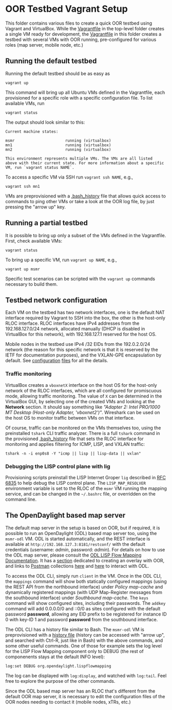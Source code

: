 # OOR Testbed Vagrant Setup

This folder contains various files to create a quick OOR testbed using Vagrant
and VirtualBox. While the [Vagrantfile](../Vagrantfile) in the top-level
folder creates a single VM ready for development, the
[Vagrantfile](Vagrantfile) in this folder creates a testbed with several VMs
with OOR running, pre-configured for various roles (map server, mobile node,
etc.)

## Running the default testbed

Running the default testbed should be as easy as

    vagrant up

This command will bring up all Ubuntu VMs defined in the Vagrantfile, each
provisioned for a specific role with a specific configuration file. To list
available VMs, run

    vagrant status

The output should look similar to this:

    Current machine states:

    msmr                      running (virtualbox)
    mn1                       running (virtualbox)
    mn2                       running (virtualbox)

    This environment represents multiple VMs. The VMs are all listed
    above with their current state. For more information about a specific
    VM, run `vagrant status NAME`.

To access a specific VM via SSH run `vagrant ssh NAME`, e.g.,

    vagrant ssh mn1

VMs are preprovisioned with a [.bash_history](.bash_history) file that allows
quick access to commands to ping other VMs or take a look at the OOR log file,
by just pressing the "arrow up" key.

## Running a partial testbed

It is possible to bring up only a subset of the VMs defined in the
Vagrantfile. First, check available VMs:

    vagrant status

To bring up a specific VM, run `vagrant up NAME`, e.g.,

    vagrant up msmr

Specific test scenarios can be scripted with the `vagrant up` commands
necessary to build them.

## Testbed network configuration

Each VM on the testbed has two network interfaces, one is the default NAT
interface required by Vagrant to SSH into the box, the other is the host-only
RLOC interface. RLOC interfaces have IPv4 addresses from the 192.168.127.0/24
network, allocated manually (DHCP is disabled in VirtualBox for this network),
with 192.168.127.1 reserved for the host OS.

Mobile nodes in the testbed use IPv4 /32 EIDs from the 192.0.2.0/24 network
(the reason for this specific network is that it is reserved by the IETF for
documentation purposes), and the VXLAN-GPE encapsulation by default. See
[configuration](oor.mn1.conf) [files](oor.mn2.conf) for all the details.

### Traffic monitoring

VirtualBox creates a `vboxnetX` interface on the host OS for the host-only
network of the RLOC interfaces, which are all configured for promiscuous mode,
allowing traffic monitoring. The value of `X` can be determined in the
VirtualBox GUI, by selecting one of the created VMs and looking at the
**Network** section. It should say something like _"Adapter 2: Intel PRO/1000
MT Desktop (Host-only Adapter, 'vboxnet2')"_. Wireshark can be used on the
host OS to monitor traffic between VMs on that interface.

Of course, traffic can be monitored on the VMs themselves too, using the
preinstalled `tshark` CLI traffic analyzer. There is a full `tshark` command
in the provisioned [.bash_history](.bash_history) file that sets the RLOC
interface for monitoring and applies filtering for ICMP, LISP, and VXLAN
traffic:

    tshark -n -i enp0s8 -Y "icmp || lisp || lisp-data || vxlan"

### Debugging the LISP control plane with lig

Provisioning scripts preinstall the LISP Internet Groper `lig` described in
[RFC 6835](https://tools.ietf.org/html/rfc6835) to help debug the LISP control
plane. The `LISP_MAP_RESOLVER` environment variable is set to the RLOC of the
`msmr` VM running the mapping service, and can be changed in the `~/.bashrc`
file, or overridden on the command line.

## The OpenDaylight based map server

The default map server in the setup is based on OOR, but if required, it is
possible to run an OpenDaylight (ODL) based map server too, using the
`msmr-odl` VM. ODL is started automatically, and the REST interface is
available at `http://192.168.127.3:8181/restconf/` with the default
credentials (username: _admin_, password: _admin_). For details on how to use
the ODL map server, please consult the [ODL LISP Flow Mapping
Documentation](http://docs.opendaylight.org/en/stable-nitrogen/user-guide/lisp-flow-mapping-user-guide.html).
It has a
[section](http://docs.opendaylight.org/en/stable-nitrogen/user-guide/lisp-flow-mapping-user-guide.html#creating-a-lisp-overlay-with-oor)
dedicated to creating an overlay with OOR, and links to
[Postman](https://www.getpostman.com/apps) collections
[here](https://git.opendaylight.org/gerrit/gitweb?p=lispflowmapping.git;a=tree;f=resources/tutorial/OOR;hb=refs/heads/stable/nitrogen)
and
[here](https://git.opendaylight.org/gerrit/gitweb?p=lispflowmapping.git;a=tree;f=mappingservice/implementation/src/main/resources;hb=refs/heads/stable/nitrogen)
to interact with ODL.

To access the ODL CLI, simply run `client` in the VM. Once in the ODL CLI, the
`mappings` command will show both statically configured mappings (using the
REST API from the northbound interface) under _Policy map-cache_ and
dynamically registered mappings (with UDP Map-Register messages from the
southbound interface) under _Southbound map-cache_. The `keys` command will
show configured sites, including their passwords. The `addkey` command will
add 0.0.0.0/0 and ::0/0 as sites configured with the default password
**password**, allowing any EID prefix to be registered for instance ID 0 with
key-ID 1 and password **password** from the southbound interface.

The ODL CLI has a history file similar to Bash. The `msmr-odl` VM is
preprovisioned with a [history file](karaf.history) (history can be accessed
with "arrow up", and searched with Ctrl-R, just like in Bash) with the above
commands, and some other useful commands. One of those for example sets the
log level for the LISP Flow Mapping component only to DEBUG (the rest of
componenents stays at the default INFO level):

    log:set DEBUG org.opendaylight.lispflowmapping

The log can be displayed with `log:display`, and watched with `log:tail`. Feel
free to explore the purpose of the other commands.

Since the ODL based map server has an RLOC that's different from the default
OOR map server, it is necessary to edit the configuration files of the OOR
nodes needing to contact it (mobile nodes, xTRs, etc.)
